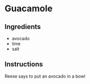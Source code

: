 # Guacamole

## Ingredients

* avocado
* lime
* salt


## Instructions
Reese says to put an avocado in a bowl


